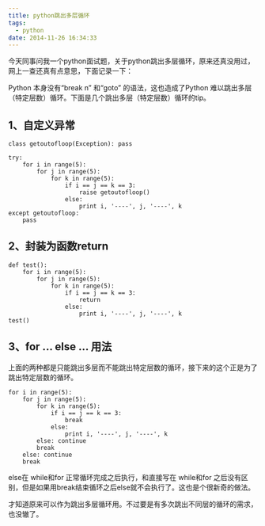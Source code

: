 ```yaml
---
title: python跳出多层循环
tags:
  - python
date: 2014-11-26 16:34:33
---
```


今天同事问我一个python面试题，关于python跳出多层循环，原来还真没用过，网上一查还真有点意思，下面记录一下：

Python 本身没有“break n” 和“goto” 的语法，这也造成了Python 难以跳出多层（特定层数）循环。下面是几个跳出多层（特定层数）循环的tip。


## 1、自定义异常


```
class getoutofloop(Exception): pass

try:
    for i in range(5):
        for j in range(5):
            for k in range(5):
                if i == j == k == 3:
                    raise getoutofloop()
                else:
                    print i, '----', j, '----', k
except getoutofloop:
    pass
```

## 2、封装为函数return


```
def test():
    for i in range(5):
        for j in range(5):
            for k in range(5):
                if i == j == k == 3:
                    return
                else:
                    print i, '----', j, '----', k
test()
```
## 3、for ... else ... 用法

上面的两种都是只能跳出多层而不能跳出特定层数的循环，接下来的这个正是为了跳出特定层数的循环。


```
for i in range(5):
    for j in range(5):
        for k in range(5):
            if i == j == k == 3:
                break
            else:
                print i, '----', j, '----', k
        else: continue
        break
    else: continue
    break
```

else在 while和for 正常循环完成之后执行，和直接写在 while和for 之后没有区别，但是如果用break结束循环之后else就不会执行了。这也是个很新奇的做法。

才知道原来可以作为跳出多层循环用。不过要是有多次跳出不同层的循环的需求，也没辙了。

